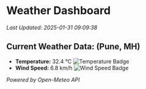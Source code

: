 
# Weather Dashboard

_Last Updated: 2025-01-31 09:09:38_

## Current Weather Data: (Pune, MH)
- **Temperature:** 32.4 °C ![Temperature Badge](https://img.shields.io/badge/Temperature-High%20Temp-orange)
- **Wind Speed:** 6.8 km/h ![Wind Speed Badge](https://img.shields.io/badge/Wind%20Speed-Low%20Wind-blue)

*Powered by Open-Meteo API*
